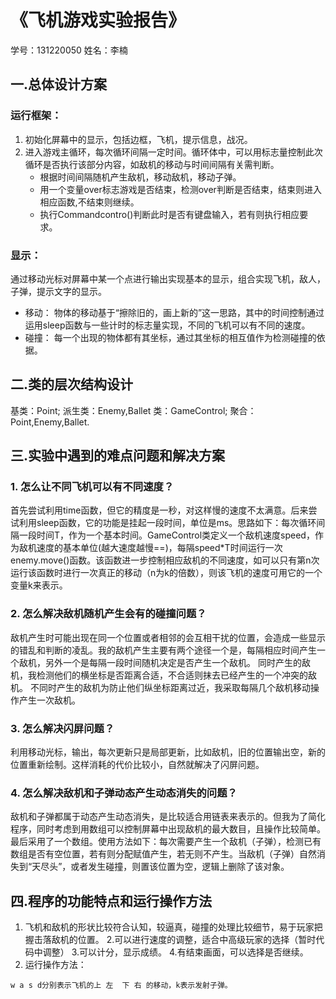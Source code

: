 
# 《飞机游戏实验报告》
学号：131220050
姓名：李楠

## 一.总体设计方案
###   运行框架：
1. 初始化屏幕中的显示，包括边框，飞机，提示信息，战况。
2. 进入游戏主循环，每次循环间隔一定时间。循环体中，可以用标志量控制此次循环是否执行该部分内容，如敌机的移动与时间间隔有关需判断。
	* 根据时间间隔随机产生敌机，移动敌机，移动子弹。
	* 用一个变量over标志游戏是否结束，检测over判断是否结束，结束则进入相应函数,不结束则继续。
	* 执行Commandcontro()判断此时是否有键盘输入，若有则执行相应要求。
### 显示：
通过移动光标对屏幕中某一个点进行输出实现基本的显示，组合实现飞机，敌人，子弹，提示文字的显示。

* 移动：
物体的移动基于“擦除旧的，画上新的”这一思路，其中的时间控制通过运用sleep函数与一些计时的标志量实现，不同的飞机可以有不同的速度。
* 碰撞：
每一个出现的物体都有其坐标，通过其坐标的相互值作为检测碰撞的依据。

## 二.类的层次结构设计
   基类：Point;  派生类：Enemy,Ballet
   类：GameControl; 聚合：Point,Enemy,Ballet.

## 三.实验中遇到的难点问题和解决方案
###   1. 怎么让不同飞机可以有不同速度？
   
 首先尝试利用time函数，但它的精度是一秒，对这样慢的速度不太满意。后来尝试利用sleep函数，它的功能是挂起一段时间，单位是ms。思路如下：每次循环间隔一段时间T，作为一个基本时间。GameControl类定义一个敌机速度speed，作为敌机速度的基本单位(越大速度越慢==)，每隔speed*T时间运行一次enemy.move()函数。该函数进一步控制相应敌机的不同速度，如可以只有第n次运行该函数时进行一次真正的移动（n为k的倍数），则该飞机的速度可用它的一个变量k来表示。
###   2. 怎么解决敌机随机产生会有的碰撞问题？
   
  敌机产生时可能出现在同一个位置或者相邻的会互相干扰的位置，会造成一些显示的错乱和判断的凌乱。我的敌机产生主要有两个途径一个是，每隔相应时间产生一个敌机，另外一个是每隔一段时间随机决定是否产生一个敌机。 同时产生的敌机，我检测他们的横坐标是否距离合适，不合适则抹去已经产生的一个冲突的敌机。 不同时产生的敌机为防止他们纵坐标距离过近，我采取每隔几个敌机移动操作产生一次敌机。
###   3. 怎么解决闪屏问题？
   
  利用移动光标，输出，每次更新只是局部更新，比如敌机，旧的位置输出空，新的位置重新绘制。这样消耗的代价比较小，自然就解决了闪屏问题。

###   4. 怎么解决敌机和子弹动态产生动态消失的问题？

   敌机和子弹都属于动态产生动态消失，是比较适合用链表来表示的。但我为了简化程序，同时考虑到用数组可以控制屏幕中出现敌机的最大数目，且操作比较简单。最后采用了一个数组。使用方法如下：每次需要产生一个敌机（子弹），检测已有数组是否有空位置，若有则分配赋值产生，若无则不产生。当敌机（子弹）自然消失到“天尽头”，或者发生碰撞，则置该位置为空，逻辑上删除了该对象。

## 四.程序的功能特点和运行操作方法
   1. 飞机和敌机的形状比较符合认知，较逼真，碰撞的处理比较细节，易于玩家把握击落敌机的位置。
   2.可以进行速度的调整，适合中高级玩家的选择（暂时代码中调整）
   3.可以计分，显示成绩。
   4.有结束画面，可以选择是否继续。
   2. 运行操作方法：
 
	w a s d分别表示飞机的上 左  下 右 的移动，k表示发射子弹。
